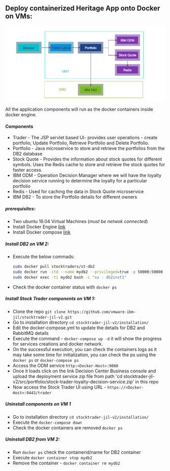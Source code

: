 ## Deploy containerized Heritage App onto Docker on VMs:
 <p align="center">
<img alt="st-v2" src="StockTraderHeritageApp.PNG"/>
</p>
All the application components will run  as the docker containers inside docker engine.

#### Components

- Trader - The JSP servlet based UI- provides user operations - create portfolio, Update Portfolio, Retrieve Portfolio and Delete Portfolio. 
- Portfolio - Java microservice to store and retrieve the portfolios from the DB2 database
- Stock Quote - Provides the information about stock quotes for different symbols. Uses the Redis cache to store and retrieve the stock quotes for faster access.
- IBM ODM - Operation Decision Manager where we will have the loyalty decision service running to determine the loyalty for a particular portfolio
- Redis - Used for caching the data in Stock Quote microservice
- IBM DB2 - To store the Portfolio details for different owners

##### prerequisites:

- Two ubuntu 16.04 Virtual Machines (_must be netwok connected_)
- Install Docker Engine [link](https://docs.docker.com/engine/install/ubuntu/)
- Install Docker compose [link](https://docs.docker.com/compose/install/)

##### Install DB2 on VM 2:

- Execute the below commads:
  ```bash
  sudo docker pull stocktraders/st-db2
  sudo docker run -itd --name mydb2 --privileged=true -p 50000:50000 -e LICENSE=accept -e DB2INST1_PASSWORD=db2inst1 -e DBNAME=STOCKTRD -v /data:/database stocktraders/st-db2
  sudo docker exec -ti mydb2 bash -c "su - db2inst1"
  ```
 - Check the docker container status with `docker ps`
 
##### Install Stock Trader components on VM 1:
- Clone the repo  `git clone https://github.com/vmware-ibm-jil/stocktrader-jil-v2.git`
- Go to installation directory  `cd stocktrader-jil-v2/installation/`
- Edit the docker-compose.yml to update the details for DB2 and RabbitMQ details
- Execute the command - `docker-compose up -d` it will show the progress for services creations and docker network.
- On the successful execution, you can check the containers logs as it may take some time for initialization, you can check the ps using the `docker ps` or `docker-compose ps`
- Access the ODM service `http:<Docker-Host>:9060`
- Once it loads click on the link Decision Center Business console and upload the deployment service zip file from path 'cd stocktrader-jil-v2/src/portfolio/stock-trader-loyalty-decision-service.zip' in this repo
- Now access the Stock Trader UI using URL - `https://<Docker-Host>:9443/trader` 

##### Uninstall components on VM 1
- Go to installation directory  `cd stocktrader-jil-v2/installation/`
- Execute the `docker-compose down`
- Check the docker containers are removed `docker ps` 

##### Uninstall DB2 from VM 2:
- Run `docker ps` check the containerid/name for DB2 container
- Execute `docker container stop mydb2`
- Remove the container - `docker container rm mydb2`
 
